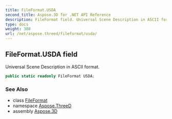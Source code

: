 ```yaml
---
title: FileFormat.USDA
second_title: Aspose.3D for .NET API Reference
description: FileFormat field. Universal Scene Description in ASCII format
type: docs
weight: 380
url: /net/aspose.threed/fileformat/usda/
---
```

## FileFormat.USDA field

Universal Scene Description in ASCII format.

```csharp
public static readonly FileFormat USDA;
```

### See Also

* class [FileFormat](../)
* namespace [Aspose.ThreeD](../../fileformat/)
* assembly [Aspose.3D](../../../)


